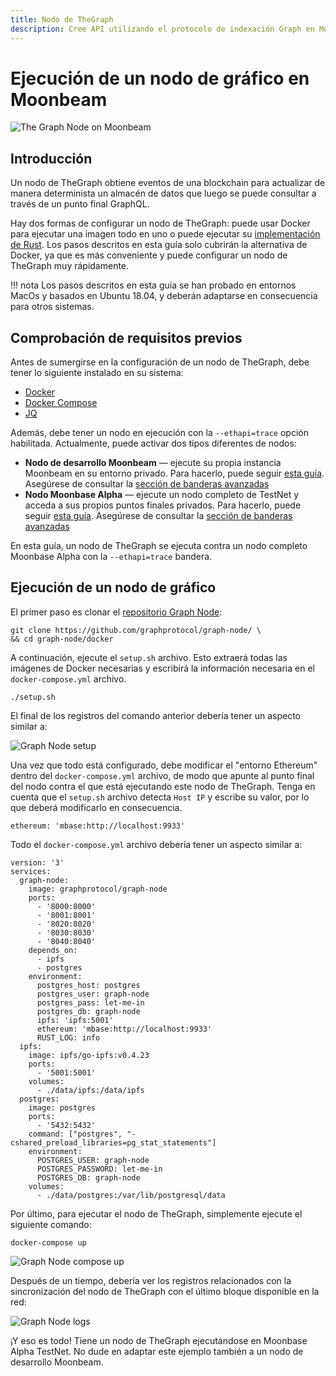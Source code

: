 ```yaml
---
title: Nodo de TheGraph
description: Cree API utilizando el protocolo de indexación Graph en Moonbeam
---
```


# Ejecución de un nodo de gráfico en Moonbeam

![The Graph Node on Moonbeam](/images/thegraph/thegraphnode-banner.png)

## Introducción

Un nodo de TheGraph obtiene eventos de una blockchain para actualizar de manera determinista un almacén de datos que luego se puede consultar a través de un punto final GraphQL.

Hay dos formas de configurar un nodo de TheGraph: puede usar Docker para ejecutar una imagen todo en uno o puede ejecutar su [implementación de Rust](https://github.com/graphprotocol/graph-node). Los pasos descritos en esta guía solo cubrirán la alternativa de Docker, ya que es más conveniente y puede configurar un nodo de TheGraph muy rápidamente.

!!! nota
    Los pasos descritos en esta guía se han probado en entornos MacOs y basados ​​en Ubuntu 18.04, y deberán adaptarse en consecuencia para otros sistemas.

## Comprobación de requisitos previos

Antes de sumergirse en la configuración de un nodo de TheGraph, debe tener lo siguiente instalado en su sistema:

 - [Docker](https://docs.docker.com/get-docker/)
 - [Docker Compose](https://docs.docker.com/compose/install/)
 - [JQ](https://stedolan.github.io/jq/download/)

Además, debe tener un nodo en ejecución con la `--ethapi=trace` opción habilitada. Actualmente, puede activar dos tipos diferentes de nodos:

 - **Nodo de desarrollo Moonbeam** — ejecute su propia instancia Moonbeam en su entorno privado. Para hacerlo, puede seguir [esta guía](/getting-started/local-node/setting-up-a-node/). Asegúrese de consultar la [sección de banderas avanzadas](/getting-started/local-node/setting-up-a-node/#advanced-flags-and-options)
 - **Nodo Moonbase Alpha** — ejecute un nodo completo de TestNet y acceda a sus propios puntos finales privados. Para hacerlo, puede seguir [esta guía](/node-operators/networks/full-node/). Asegúrese de consultar la [sección de banderas avanzadas](/node-operators/networks/full-node/#advanced-flags-and-options)

En esta guía, un nodo de TheGraph se ejecuta contra un nodo completo Moonbase Alpha con la `--ethapi=trace` bandera.

## Ejecución de un nodo de gráfico

El primer paso es clonar el [repositorio Graph Node](https://github.com/graphprotocol/graph-node/):

```
git clone https://github.com/graphprotocol/graph-node/ \
&& cd graph-node/docker
```

A continuación, ejecute el `setup.sh` archivo. Esto extraerá todas las imágenes de Docker necesarias y escribirá la información necesaria en el `docker-compose.yml` archivo.

```
./setup.sh
```

El final de los registros del comando anterior debería tener un aspecto similar a:

![Graph Node setup](/images/thegraph/thegraphnode-images1.png)

Una vez que todo está configurado, debe modificar el "entorno Ethereum" dentro del `docker-compose.yml` archivo, de modo que apunte al punto final del nodo contra el que está ejecutando este nodo de TheGraph. Tenga en cuenta que el `setup.sh` archivo detecta `Host IP` y escribe su valor, por lo que deberá modificarlo en consecuencia.

```
ethereum: 'mbase:http://localhost:9933'
```

Todo el `docker-compose.yml` archivo debería tener un aspecto similar a:

```
version: '3'
services:
  graph-node:
    image: graphprotocol/graph-node
    ports:
      - '8000:8000'
      - '8001:8001'
      - '8020:8020'
      - '8030:8030'
      - '8040:8040'
    depends_on:
      - ipfs
      - postgres
    environment:
      postgres_host: postgres
      postgres_user: graph-node
      postgres_pass: let-me-in
      postgres_db: graph-node
      ipfs: 'ipfs:5001'
      ethereum: 'mbase:http://localhost:9933'
      RUST_LOG: info
  ipfs:
    image: ipfs/go-ipfs:v0.4.23
    ports:
      - '5001:5001'
    volumes:
      - ./data/ipfs:/data/ipfs
  postgres:
    image: postgres
    ports:
      - '5432:5432'
    command: ["postgres", "-cshared_preload_libraries=pg_stat_statements"]
    environment:
      POSTGRES_USER: graph-node
      POSTGRES_PASSWORD: let-me-in
      POSTGRES_DB: graph-node
    volumes:
      - ./data/postgres:/var/lib/postgresql/data
```

Por último, para ejecutar el nodo de TheGraph, simplemente ejecute el siguiente comando:

```
docker-compose up
```

![Graph Node compose up](/images/thegraph/thegraphnode-images2.png)

Después de un tiempo, debería ver los registros relacionados con la sincronización del nodo de TheGraph con el último bloque disponible en la red:

![Graph Node logs](/images/thegraph/thegraphnode-images3.png)

¡Y eso es todo! Tiene un nodo de TheGraph ejecutándose en Moonbase Alpha TestNet. No dude en adaptar este ejemplo también a un nodo de desarrollo Moonbeam.
